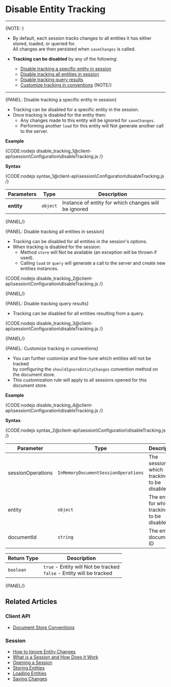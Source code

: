 # Disable Entity Tracking

---

{NOTE: }

* By default, each session tracks changes to all entities it has either stored, loaded, or queried for.  
  All changes are then persisted when `saveChanges` is called.  

* __Tracking can be disabled__ by any of the following:  
    * [Disable tracking a specific entity in session](../../../client-api/session/configuration/how-to-disable-tracking#disable-tracking-a-specific-entity-in-session)
    * [Disable tracking all entities in session](../../../client-api/session/configuration/how-to-disable-tracking#disable-tracking-all-entities-in-session)
    * [Disable tracking query results](../../../client-api/session/configuration/how-to-disable-tracking#disable-tracking-query-results)
    * [Customize tracking in conventions](../../../client-api/session/configuration/how-to-disable-tracking#customize-tracking-in-conventions)
{NOTE/}

---

{PANEL: Disable tracking a specific entity in session}

* Tracking can be disabled for a specific entity in the session.  
* Once tracking is disabled for the entity then:
  * Any changes made to this entity will be ignored for `saveChanges`.  
  * Performing another `load` for this entity will Not generate another call to the server.
  
__Example__

{CODE:nodejs disable_tracking_1@client-api\session\Configuration\disableTracking.js /}

__Syntax__

{CODE:nodejs syntax_1@client-api\session\Configuration\disableTracking.js /}

| Parameters | Type | Description |
| - | - | - |
| **entity** | `object` | Instance of entity for which changes will be ignored |

{PANEL/}

{PANEL: Disable tracking all entities in session}

* Tracking can be disabled for all entities in the session's options.  
* When tracking is disabled for the session:  
  * Method `store` will Not be available (an exception will be thrown if used).
  * Calling `load` or `query` will generate a call to the server and create new entities instances.

{CODE:nodejs disable_tracking_2@client-api\session\Configuration\disableTracking.js /}

{PANEL/}

{PANEL: Disable tracking query results}

* Tracking can be disabled for all entities resulting from a query.

{CODE:nodejs disable_tracking_3@client-api\session\Configuration\disableTracking.js /}

{PANEL/}

{PANEL: Customize tracking in conventions}

* You can further customize and fine-tune which entities will not be tracked  
  by configuring the `shouldIgnoreEntityChanges` convention method on the document store.
* This customization rule will apply to all sessions opened for this document store.

__Example__

{CODE:nodejs disable_tracking_4@client-api\session\Configuration\disableTracking.js /}

__Syntax__

{CODE:nodejs syntax_2@client-api\session\Configuration\disableTracking.js /}

| Parameter | Type | Description |
| - | - | - |
| sessionOperations | `InMemoryDocumentSessionOperations` | The session for which tracking is to be disabled |
| entity | `object` | The entity for which tracking is to be disabled |
| documentId | `string` | The entity's document ID |

| Return Type | Description |
| - | - |
| `boolean` | `true` - Entity will Not be tracked<br>`false` - Entity will be tracked |

{PANEL/}

## Related Articles

### Client API

- [Document Store Conventions](../../../client-api/configuration/conventions)

### Session

- [How to Ignore Entity Changes](../../../client-api/session/how-to/ignore-entity-changes)
- [What is a Session and How Does it Work](../../../client-api/session/what-is-a-session-and-how-does-it-work) 
- [Opening a Session](../../../client-api/session/opening-a-session)
- [Storing Entities](../../../client-api/session/storing-entities)
- [Loading Entities](../../../client-api/session/loading-entities)
- [Saving Changes](../../../client-api/session/saving-changes)

